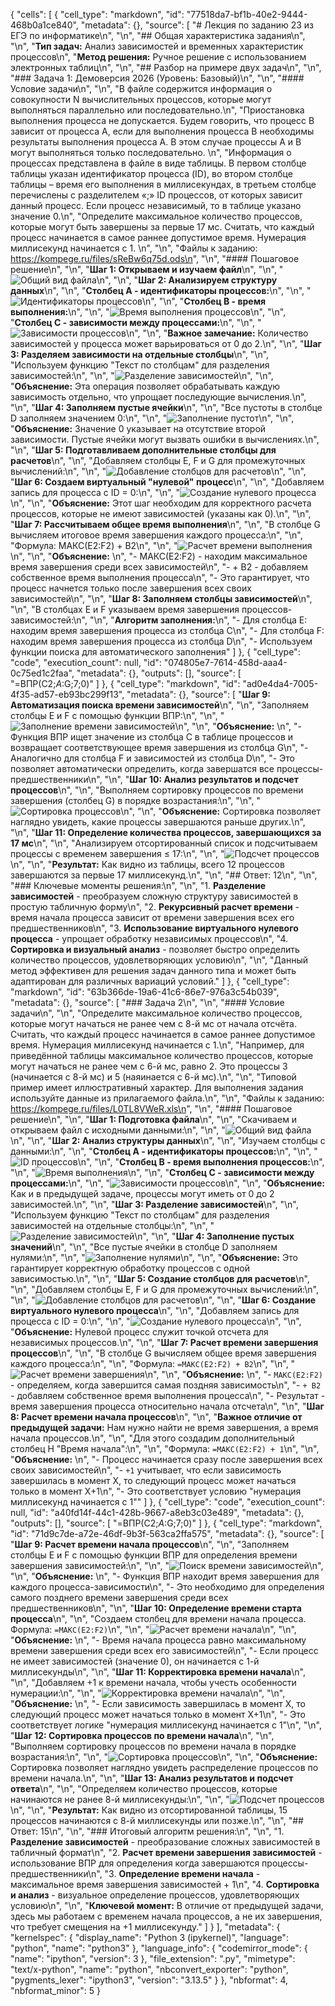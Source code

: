 {
 "cells": [
  {
   "cell_type": "markdown",
   "id": "77518da7-bf1b-40e2-9444-468b0a1ce840",
   "metadata": {},
   "source": [
    "# Лекция по заданию 23 из ЕГЭ по информатике\n",
    "\n",
    "## Общая характеристика задания\n",
    "\n",
    "**Тип задач:** Анализ зависимостей и временных характеристик процессов\n",
    "**Метод решения:** Ручное решение с использованием электронных таблиц\n",
    "\n",
    "## Разбор на примере двух задач\n",
    "\n",
    "### Задача 1: Демоверсия 2026 (Уровень: Базовый)\n",
    "\n",
    "#### Условие задачи\n",
    "\n",
    "В файле содержится информация о совокупности N вычислительных процессов, которые могут выполняться параллельно или последовательно.\n",
    "Приостановка выполнения процесса не допускается. Будем говорить, что процесс B зависит от процесса A, если для выполнения процесса B необходимы результаты выполнения процесса A. В этом случае процессы A и B могут выполняться только последовательно. \n",
    "Информация о процессах представлена в файле в виде таблицы. В первом столбце таблицы указан идентификатор процесса (ID), во втором столбце таблицы – время его выполнения в миллисекундах, в третьем столбце перечислены с разделителем «;» ID процессов, от которых зависит данный процесс. Если процесс независимый, то в таблице указано значение 0.\n",
    "Определите максимальное количество процессов, которые могут быть завершены за первые 17 мс. Считать, что каждый процесс начинается в самое раннее допустимое время. Нумерация миллисекунд начинается с 1. \n",
    "\n",
    "Файлы к заданию: https://kompege.ru/files/sReBw6q75d.ods\n",
    "\n",
    "#### Пошаговое решение\n",
    "\n",
    "**Шаг 1: Открываем и изучаем файл**\n",
    "\n",
    "![Общий вид файла](img/i1.png)\n",
    "\n",
    "**Шаг 2: Анализируем структуру данных**\n",
    "\n",
    "**Столбец A - идентификаторы процессов:**\n",
    "\n",
    "![Идентификаторы процессов](img/i2.png)\n",
    "\n",
    "**Столбец B - время выполнения:**\n",
    "\n",
    "![Время выполнения процессов](img/i3.png)\n",
    "\n",
    "**Столбец C - зависимости между процессами:**\n",
    "\n",
    "![Зависимости процессов](img/i4.png)\n",
    "\n",
    "**Важное замечание:** Количество зависимостей у процесса может варьироваться от 0 до 2.\n",
    "\n",
    "**Шаг 3: Разделяем зависимости на отдельные столбцы**\n",
    "\n",
    "Используем функцию \"Текст по столбцам\" для разделения зависимостей:\n",
    "\n",
    "![Разделение зависимостей](img/g1.gif)\n",
    "\n",
    "**Объяснение:** Эта операция позволяет обрабатывать каждую зависимость отдельно, что упрощает последующие вычисления.\n",
    "\n",
    "**Шаг 4: Заполняем пустые ячейки**\n",
    "\n",
    "Все пустоты в столбце D заполняем значением 0:\n",
    "\n",
    "![Заполнение пустот](img/g2.gif)\n",
    "\n",
    "**Объяснение:** Значение 0 указывает на отсутствие второй зависимости. Пустые ячейки могут вызвать ошибки в вычислениях.\n",
    "\n",
    "**Шаг 5: Подготавливаем дополнительные столбцы для расчетов**\n",
    "\n",
    "Добавляем столбцы E, F и G для промежуточных вычислений:\n",
    "\n",
    "![Добавление столбцов для расчетов](img/g3.gif)\n",
    "\n",
    "**Шаг 6: Создаем виртуальный \"нулевой\" процесс**\n",
    "\n",
    "Добавляем запись для процесса с ID = 0:\n",
    "\n",
    "![Создание нулевого процесса](img/g4.gif)\n",
    "\n",
    "**Объяснение:** Этот шаг необходим для корректного расчета процессов, которые не имеют зависимостей (указаны как 0).\n",
    "\n",
    "**Шаг 7: Рассчитываем общее время выполнения**\n",
    "\n",
    "В столбце G вычисляем итоговое время завершения каждого процесса:\n",
    "\n",
    "Формула: МАКС(E2:F2) + B2\n",
    "\n",
    "![Расчет времени выполнения](img/g5.gif)\n",
    "\n",
    "**Объяснение:** \n",
    "- МАКС(E2:F2) - находим максимальное время завершения среди всех зависимостей\n",
    "- + B2 - добавляем собственное время выполнения процесса\n",
    "- Это гарантирует, что процесс начнется только после завершения всех своих зависимостей\n",
    "\n",
    "**Шаг 8: Заполняем столбцы зависимостей**\n",
    "\n",
    "В столбцах E и F указываем время завершения процессов-зависимостей:\n",
    "\n",
    "**Алгоритм заполнения:**\n",
    "- Для столбца E: находим время завершения процесса из столбца C\n",
    "- Для столбца F: находим время завершения процесса из столбца D\n",
    "- Используем функции поиска для автоматического заполнения"
   ]
  },
  {
   "cell_type": "code",
   "execution_count": null,
   "id": "074805e7-7614-458d-aaa4-0c75ed1c2faa",
   "metadata": {},
   "outputs": [],
   "source": [
    "=ВПР(C2;$A:$G;7;0)"
   ]
  },
  {
   "cell_type": "markdown",
   "id": "ad0e4da4-7005-4f35-ad57-eb93bc299f13",
   "metadata": {},
   "source": [
    "**Шаг 9: Автоматизация поиска времени зависимостей**\n",
    "\n",
    "Заполняем столбцы E и F с помощью функции ВПР:\n",
    "\n",
    "![Заполнение времени зависимостей](img/g6.gif)\n",
    "\n",
    "**Объяснение:** \n",
    "- Функция ВПР ищет значение из столбца C в таблице процессов и возвращает соответствующее время завершения из столбца G\n",
    "- Аналогично для столбца F и зависимостей из столбца D\n",
    "- Это позволяет автоматически определить, когда завершатся все процессы-предшественники\n",
    "\n",
    "**Шаг 10: Анализ результатов и подсчет процессов**\n",
    "\n",
    "Выполняем сортировку процессов по времени завершения (столбец G) в порядке возрастания:\n",
    "\n",
    "![Сортировка процессов](img/g7.gif)\n",
    "\n",
    "**Объяснение:** Сортировка позволяет наглядно увидеть, какие процессы завершаются раньше других.\n",
    "\n",
    "**Шаг 11: Определение количества процессов, завершающихся за 17 мс**\n",
    "\n",
    "Анализируем отсортированный список и подсчитываем процессы с временем завершения ≤ 17:\n",
    "\n",
    "![Подсчет процессов](img/g8.gif)\n",
    "\n",
    "**Результат:** Как видно из таблицы, всего 12 процессов завершаются за первые 17 миллисекунд.\n",
    "\n",
    "## Ответ: 12\n",
    "\n",
    "### Ключевые моменты решения:\n",
    "\n",
    "1. **Разделение зависимостей** - преобразуем сложную структуру зависимостей в простую табличную форму\n",
    "2. **Рекурсивный расчет времени** - время начала процесса зависит от времени завершения всех его предшественников\n",
    "3. **Использование виртуального нулевого процесса** - упрощает обработку независимых процессов\n",
    "4. **Сортировка и визуальный анализ** - позволяет быстро определить количество процессов, удовлетворяющих условию\n",
    "\n",
    "Данный метод эффективен для решения задач данного типа и может быть адаптирован для различных вариаций условий."
   ]
  },
  {
   "cell_type": "markdown",
   "id": "63b366de-19a6-41c6-86e7-976a3c54b039",
   "metadata": {},
   "source": [
    "### Задача 2\n",
    "\n",
    "#### Условие задачи\n",
    "\n",
    "Определите максимальное количество процессов, которые могут начаться не ранее чем с 8-й мс от начала отсчёта. Считать, что каждый процесс начинается в самое раннее допустимое время. Нумерация миллисекунд начинается с 1.\n",
    "Например, для приведённой таблицы максимальное количество процессов, которые могут начаться не ранее чем с 6-й мс, равно 2. Это процессы 3 (начинается с 8-й мс) и 5 (наяинается с 6-й мс).\n",
    "\n",
    "Типовой пример имеет иллюстративный характер. Для выполнения задания используйте данные из прилагаемого файла.\n",
    "\n",
    "Файлы к заданию: https://kompege.ru/files/L0TL8VWeR.xls\n",
    "\n",
    "#### Пошаговое решение\n",
    "\n",
    "**Шаг 1: Подготовка файла**\n",
    "\n",
    "Скачиваем и открываем файл с исходными данными:\n",
    "\n",
    "![Общий вид файла](img/Task2/i1.png)\n",
    "\n",
    "**Шаг 2: Анализ структуры данных**\n",
    "\n",
    "Изучаем столбцы с данными:\n",
    "\n",
    "**Столбец A - идентификаторы процессов:**\n",
    "\n",
    "![ID процессов](img/Task2/i2.png)\n",
    "\n",
    "**Столбец B - время выполнения процессов:**\n",
    "\n",
    "![Время выполнения](img/Task2/i3.png)\n",
    "\n",
    "**Столбец C - зависимости между процессами:**\n",
    "\n",
    "![Зависимости процессов](img/Task2/i4.png)\n",
    "\n",
    "**Объяснение:** Как и в предыдущей задаче, процессы могут иметь от 0 до 2 зависимостей.\n",
    "\n",
    "**Шаг 3: Разделение зависимостей**\n",
    "\n",
    "Используем функцию \"Текст по столбцам\" для разделения зависимостей на отдельные столбцы:\n",
    "\n",
    "![Разделение зависимостей](img/Task2/g1.gif)\n",
    "\n",
    "**Шаг 4: Заполнение пустых значений**\n",
    "\n",
    "Все пустые ячейки в столбце D заполняем нулями:\n",
    "\n",
    "![Заполнение нулями](img/Task2/g2.gif)\n",
    "\n",
    "**Объяснение:** Это гарантирует корректную обработку процессов с одной зависимостью.\n",
    "\n",
    "**Шаг 5: Создание столбцов для расчетов**\n",
    "\n",
    "Добавляем столбцы E, F и G для промежуточных вычислений:\n",
    "\n",
    "![Добавление столбцов для расчетов](img/Task2/g3.gif)\n",
    "\n",
    "**Шаг 6: Создание виртуального нулевого процесса**\n",
    "\n",
    "Добавляем запись для процесса с ID = 0:\n",
    "\n",
    "![Создание нулевого процесса](img/Task2/g4.gif)\n",
    "\n",
    "**Объяснение:** Нулевой процесс служит точкой отсчета для независимых процессов.\n",
    "\n",
    "**Шаг 7: Расчет времени завершения процессов**\n",
    "\n",
    "В столбце G вычисляем общее время завершения каждого процесса:\n",
    "\n",
    "Формула: `=МАКС(E2:F2) + B2`\n",
    "\n",
    "![Расчет времени завершения](img/Task2/g5.gif)\n",
    "\n",
    "**Объяснение:** \n",
    "- `МАКС(E2:F2)` - определяем, когда завершится самая поздняя зависимость\n",
    "- `+ B2` - добавляем собственное время выполнения процесса\n",
    "- Результат - время завершения процесса относительно начала отсчета\n",
    "\n",
    "**Шаг 8: Расчет времени начала процессов**\n",
    "\n",
    "**Важное отличие от предыдущей задачи:** Нам нужно найти не время завершения, а время начала процессов.\n",
    "\n",
    "Для этого создадим дополнительный столбец H \"Время начала\":\n",
    "\n",
    "Формула: `=МАКС(E2:F2) + 1`\n",
    "\n",
    "**Объяснение:** \n",
    "- Процесс начинается сразу после завершения всех своих зависимостей\n",
    "- `+1` учитывает, что если зависимость завершилась в момент X, то следующий процесс может начаться только в момент X+1\n",
    "- Это соответствует условию \"нумерация миллисекунд начинается с 1\""
   ]
  },
  {
   "cell_type": "code",
   "execution_count": null,
   "id": "a40fd14f-44c1-428b-9667-a8eb3c03e489",
   "metadata": {},
   "outputs": [],
   "source": [
    "=ВПР(C2;$A:$G;7;0)"
   ]
  },
  {
   "cell_type": "markdown",
   "id": "71d9c7de-a72e-46df-9b3f-563ca2ffa575",
   "metadata": {},
   "source": [
    "**Шаг 9: Расчет времени начала процессов**\n",
    "\n",
    "Заполняем столбцы E и F с помощью функции ВПР для определения времени завершения зависимостей:\n",
    "\n",
    "![Поиск времени зависимостей](img/Task2/g6.gif)\n",
    "\n",
    "**Объяснение:** \n",
    "- Функция ВПР находит время завершения для каждого процесса-зависимости\n",
    "- Это необходимо для определения самого позднего времени завершения среди всех предшественников\n",
    "\n",
    "**Шаг 10: Определение времени старта процесса**\n",
    "\n",
    "Создаем столбец для времени начала процесса. Формула: `=МАКС(E2:F2)`\n",
    "\n",
    "![Расчет времени начала](img/Task2/g7.gif)\n",
    "\n",
    "**Объяснение:** \n",
    "- Время начала процесса равно максимальному времени завершения среди всех его зависимостей\n",
    "- Если процесс не имеет зависимостей (значение 0), он начинается с 1-й миллисекунды\n",
    "\n",
    "**Шаг 11: Корректировка времени начала**\n",
    "\n",
    "Добавляем +1 к времени начала, чтобы учесть особенности нумерации:\n",
    "\n",
    "![Корректировка времени начала](img/Task2/g8.gif)\n",
    "\n",
    "**Объяснение:** \n",
    "- Если зависимость завершилась в момент X, то следующий процесс может начаться только в момент X+1\n",
    "- Это соответствует логике \"нумерация миллисекунд начинается с 1\"\n",
    "\n",
    "**Шаг 12: Сортировка процессов по времени начала**\n",
    "\n",
    "Выполняем сортировку процессов по времени начала в порядке возрастания:\n",
    "\n",
    "![Сортировка процессов](img/Task2/g9.gif)\n",
    "\n",
    "**Объяснение:** Сортировка позволяет наглядно увидеть распределение процессов по времени начала.\n",
    "\n",
    "**Шаг 13: Анализ результатов и подсчет ответа**\n",
    "\n",
    "Определяем количество процессов, которые начинаются не ранее 8-й миллисекунды:\n",
    "\n",
    "![Подсчет процессов](img/Task2/g10.gif)\n",
    "\n",
    "**Результат:** Как видно из отсортированной таблицы, 15 процессов начинаются с 8-й миллисекунды или позже.\n",
    "\n",
    "## Ответ: 15\n",
    "\n",
    "### Итоговый алгоритм решения:\n",
    "\n",
    "1. **Разделение зависимостей** - преобразование сложных зависимостей в табличный формат\n",
    "2. **Расчет времени завершения зависимостей** - использование ВПР для определения когда завершаются процессы-предшественники\n",
    "3. **Определение времени начала** - максимальное время завершения зависимостей + 1\n",
    "4. **Сортировка и анализ** - визуальное определение процессов, удовлетворяющих условию\n",
    "\n",
    "**Ключевой момент:** В отличие от предыдущей задачи, здесь мы работаем с временем начала процессов, а не их завершения, что требует смещения на +1 миллисекунду."
   ]
  }
 ],
 "metadata": {
  "kernelspec": {
   "display_name": "Python 3 (ipykernel)",
   "language": "python",
   "name": "python3"
  },
  "language_info": {
   "codemirror_mode": {
    "name": "ipython",
    "version": 3
   },
   "file_extension": ".py",
   "mimetype": "text/x-python",
   "name": "python",
   "nbconvert_exporter": "python",
   "pygments_lexer": "ipython3",
   "version": "3.13.5"
  }
 },
 "nbformat": 4,
 "nbformat_minor": 5
}
